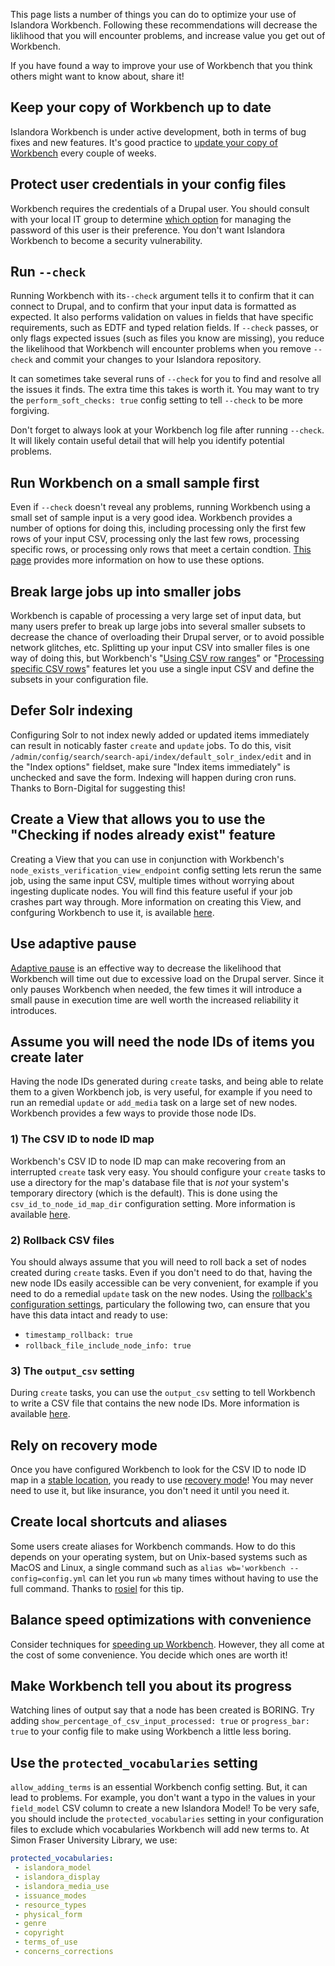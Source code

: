 
This page lists a number of things you can do to optimize your use of Islandora Workbench. Following these recommendations will decrease the liklihood that you will encounter problems, and increase value you get out of Workbench.

If you have found a way to improve your use of Workbench that you think others might want to know about, share it!

## Keep your copy of Workbench up to date

Islandora Workbench is under active development, both in terms of bug fixes and new features. It's good practice to [update your copy of Workbench](/islandora_workbench_docs/installation/#updating-islandora-workbench) every couple of weeks.

## Protect user credentials in your config files

Workbench requires the credentials of a Drupal user. You should consult with your local IT group to determine [which option](https://mjordan.github.io/islandora_workbench_docs/installation/#password-management) for managing the password of this user is their preference. You don't want Islandora Workbench to become a security vulnerability.

## Run `--check`

Running Workbench with its`--check` argument tells it to confirm that it can connect to Drupal, and to confirm that your input data is formatted as expected. It also performs validation on values in fields that have specific requirements, such as EDTF and typed relation fields. If `--check` passes, or only flags expected issues (such as files you know are missing), you reduce the likelihood that Workbench will encounter problems when you remove `--check` and commit your changes to your Islandora repository.

It can sometimes take several runs of `--check` for you to find and resolve all the issues it finds. The extra time this takes is worth it. You may want to try the `perform_soft_checks: true` config setting to tell `--check` to be more forgiving.

Don't forget to always look at your Workbench log file after running `--check`. It will likely contain useful detail that will help you identify potential problems.

## Run Workbench on a small sample first

Even if `--check` doesn't reveal any problems, running Workbench using a small set of sample input is a very good idea. Workbench provides a number of options for doing this, including processing only the first few rows of your input CSV, processing only the last few rows, processing specific rows, or processing only rows that meet a certain condtion. [This page](/islandora_workbench_docs/ignoring_csv_rows_and_columns/) provides more information on how to use these options.


## Break large jobs up into smaller jobs

Workbench is capable of processing a very large set of input data, but many users prefer to break up large jobs into several smaller subsets to decrease the chance of overloading their Drupal server, or to avoid possible network glitches, etc. Splitting up your input CSV into smaller files is one way of doing this, but Workbench's  "[Using CSV row ranges](https://mjordan.github.io/islandora_workbench_docs/ignoring_csv_rows_and_columns/#using-csv-row-ranges)" or "[Processing specific CSV rows](https://mjordan.github.io/islandora_workbench_docs/ignoring_csv_rows_and_columns/#processing-specific-csv-rows)" features let you use a single input CSV and define the subsets in your configuration file.

## Defer Solr indexing

Configuring Solr to not index newly added or updated items immediately can result in noticably faster `create` and `update` jobs. To do this, visit `/admin/config/search/search-api/index/default_solr_index/edit` and in the "Index options" fieldset, make sure "Index items immediately" is unchecked and save the form. Indexing will happen during cron runs. Thanks to Born-Digital for suggesting this!

## Create a View that allows you to use the "Checking if nodes already exist" feature

Creating a View that you can use in conjunction with Workbench's `node_exists_verification_view_endpoint` config setting lets rerun the same job, using the same input CSV, multiple times without worrying about ingesting duplicate nodes. You will find this feature useful if your job crashes part way through. More information on creating this View, and confguring Workbench to use it, is available [here](/islandora_workbench_docs/checking_if_nodes_exist/).

## Use adaptive pause

[Adaptive pause](/islandora_workbench_docs/reducing_load/#adaptive-pause) is an effective way to decrease the likelihood that Workbench will time out due to excessive load on the Drupal server. Since it only pauses Workbench when needed, the few times it will introduce a small pause in execution time are well worth the increased reliability it introduces.

## Assume you will need the node IDs of items you create later

Having the node IDs generated during `create` tasks, and being able to relate them to a given Workbench job, is very useful, for example if you need to run an remedial `update` or `add_media` task on a large set of new nodes. Workbench provides a few ways to provide those node IDs.

### 1) The CSV ID to node ID map

Workbench's CSV ID to node ID map can make recovering from an interrupted `create` task very easy. You should configure your `create` tasks to use a directory for the map's database file that is *not* your system's temporary directory (which is the default). This is done using the `csv_id_to_node_id_map_dir` configuration setting. More information is available [here](/islandora_workbench_docs/csv_id_to_node_id_map/#defining-the-location-of-your-csv-id-to-node-id-map-file).


### 2) Rollback CSV files

You should always assume that you will need to roll back a set of nodes created during `create` tasks. Even if you don't need to do that, having the new node IDs easily accessible can be very convenient, for example if you need to do a remedial `update` task on the new nodes. Using the [rollback's configuration settings](/islandora_workbench_docs/rolling_back/), particulary the following two, can ensure that you have this data intact and ready to use:

- `timestamp_rollback: true`
- `rollback_file_include_node_info: true`

### 3) The `output_csv` setting

During `create` tasks, you can use the `output_csv` setting to tell Workbench to write a CSV file that contains the new node IDs. More information is available [here](/islandora_workbench_docs/generating_csv_files/#csv-file-containing-a-row-for-every-newly-created-node).

## Rely on recovery mode

Once you have configured Workbench to look for the CSV ID to node ID map in a [stable location](/islandora_workbench_docs/csv_id_to_node_id_map/#defining-the-location-of-your-csv-id-to-node-id-map-file), you ready to use [recovery mode](/islandora_workbench_docs/recovery_mode/)! You may never need to use it, but like insurance, you don't need it until you need it.

## Create local shortcuts and aliases

Some users create aliases for Workbench commands. How to do this depends on your operating system, but on Unix-based systems such as MacOS and Linux, a single command such as `alias wb='workbench --config=config.yml` can let you run `wb` many times without having to use the full command. Thanks to [rosiel](https://github.com/mjordan/islandora_workbench/issues/789#issuecomment-2189446853) for this tip.


## Balance speed optimizations with convenience

Consider techniques for [speeding up Workbench](/islandora_workbench_docs/troubleshooting/#workbench-is-slow). However, they all come at the cost of some convenience. You decide which ones are worth it!


## Make Workbench tell you about its progress

Watching lines of output say that a node has been created is BORING. Try adding `show_percentage_of_csv_input_processed: true` or `progress_bar: true` to your config file to make using Workbench a little less boring.


## Use the `protected_vocabularies` setting

`allow_adding_terms` is an essential Workbench config setting. But, it can lead to problems. For example, you don't want a typo in the values in your `field_model` CSV column to create a new Islandora Model! To be very safe, you should include the `protected_vocabularies` setting in your configuration files to exclude which vocabularies Workbench will add new terms to. At Simon Fraser University Library, we use:

```yml
protected_vocabularies:
 - islandora_model
 - islandora_display
 - islandora_media_use
 - issuance_modes
 - resource_types
 - physical_form
 - genre
 - copyright
 - terms_of_use
 - concerns_corrections
```